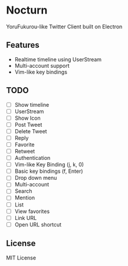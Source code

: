 # Nocturn

YoruFukurou-like Twitter Client built on Electron

## Features
- Realtime timeline using UserStream
- Multi-account support
- Vim-like key bindings

## TODO

- [ ] Show timeline
- [ ] UserStream
- [ ] Show Icon
- [ ] Post Tweet
- [ ] Delete Tweet
- [ ] Reply
- [ ] Favorite
- [ ] Retweet
- [ ] Authentication
- [ ] Vim-like Key Binding (j, k, 0)
- [ ] Basic key bindings (f, Enter)
- [ ] Drop down menu
- [ ] Multi-account
- [ ] Search
- [ ] Mention
- [ ] List
- [ ] View favorites
- [ ] Link URL
- [ ] Open URL shortcut

## License

MIT License
